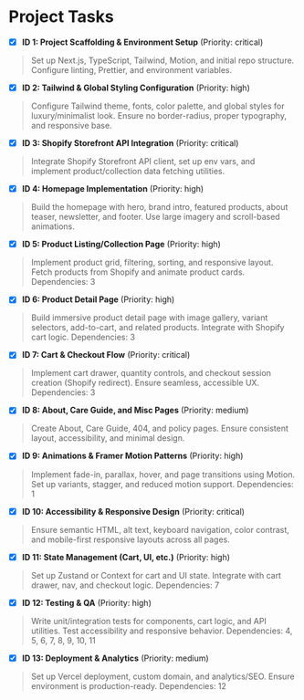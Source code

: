 # Project Tasks

- [x] **ID 1: Project Scaffolding & Environment Setup** (Priority: critical)
> Set up Next.js, TypeScript, Tailwind, Motion, and initial repo structure. Configure linting, Prettier, and environment variables.

- [x] **ID 2: Tailwind & Global Styling Configuration** (Priority: high)
> Configure Tailwind theme, fonts, color palette, and global styles for luxury/minimalist look. Ensure no border-radius, proper typography, and responsive base.

- [x] **ID 3: Shopify Storefront API Integration** (Priority: critical)
> Integrate Shopify Storefront API client, set up env vars, and implement product/collection data fetching utilities.

- [x] **ID 4: Homepage Implementation** (Priority: high)
> Build the homepage with hero, brand intro, featured products, about teaser, newsletter, and footer. Use large imagery and scroll-based animations.

- [x] **ID 5: Product Listing/Collection Page** (Priority: high)
> Implement product grid, filtering, sorting, and responsive layout. Fetch products from Shopify and animate product cards.
> Dependencies: 3

- [x] **ID 6: Product Detail Page** (Priority: high)
> Build immersive product detail page with image gallery, variant selectors, add-to-cart, and related products. Integrate with Shopify cart logic.
> Dependencies: 3

- [x] **ID 7: Cart & Checkout Flow** (Priority: critical)
> Implement cart drawer, quantity controls, and checkout session creation (Shopify redirect). Ensure seamless, accessible UX.
> Dependencies: 3

- [x] **ID 8: About, Care Guide, and Misc Pages** (Priority: medium)
> Create About, Care Guide, 404, and policy pages. Ensure consistent layout, accessibility, and minimal design.

- [x] **ID 9: Animations & Framer Motion Patterns** (Priority: high)
> Implement fade-in, parallax, hover, and page transitions using Motion. Set up variants, stagger, and reduced motion support.
> Dependencies: 1

- [x] **ID 10: Accessibility & Responsive Design** (Priority: critical)
> Ensure semantic HTML, alt text, keyboard navigation, color contrast, and mobile-first responsive layouts across all pages.

- [x] **ID 11: State Management (Cart, UI, etc.)** (Priority: high)
> Set up Zustand or Context for cart and UI state. Integrate with cart drawer, nav, and checkout logic.
> Dependencies: 7

- [x] **ID 12: Testing & QA** (Priority: high)
> Write unit/integration tests for components, cart logic, and API utilities. Test accessibility and responsive behavior.
> Dependencies: 4, 5, 6, 7, 8, 9, 10, 11

- [x] **ID 13: Deployment & Analytics** (Priority: medium)
> Set up Vercel deployment, custom domain, and analytics/SEO. Ensure environment is production-ready.
> Dependencies: 12